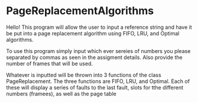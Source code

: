 # PageReplacementAlgorithms

Hello! This program will allow the user to input a reference string and have it be put into a page replacement algorithm using FIFO, LRU, and Optimal algorithms. 

To use this program simply input which ever sereies of numbers you please separated by commas as seen in the assigment details. Also provide the number of frames that will be used.

Whatever is inputted will be thrown into 3 functions of the class PageReplacement. The three functions are FIFO, LRU, and Optimal. Each of these will display a series of faults to the last fault, slots for tthe different numbers (framees), as well as the page table

